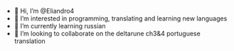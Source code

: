 - 👋 Hi, I’m @Eliandro4
- 👀 I’m interested in programming, translating and learning new languages
- 🌱 I’m currently learning russian
- 💞️ I’m looking to collaborate on the deltarune ch3&4 portuguese translation

<!---
Eliandro4/Eliandro4 is a ✨ special ✨ repository because its `README.md` (this file) appears on your GitHub profile.
You can click the Preview link to take a look at your changes.
--->

